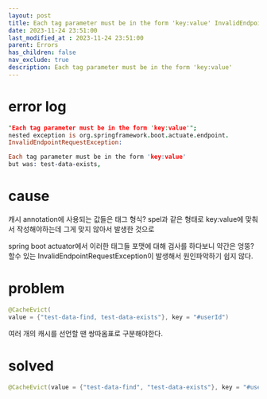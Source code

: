 ```yaml
---
layout: post
title: Each tag parameter must be in the form 'key:value' InvalidEndpointRequestException
date: 2023-11-24 23:51:00
last_modified_at : 2023-11-24 23:51:00
parent: Errors
has_children: false
nav_exclude: true
description: Each tag parameter must be in the form 'key:value'
---
```


# error log

```prolog
"Each tag parameter must be in the form 'key:value'"; 
nested exception is org.springframework.boot.actuate.endpoint.
InvalidEndpointRequestException: 

Each tag parameter must be in the form 'key:value' 
but was: test-data-exists,
```

# cause

캐시 annotation에 사용되는 값들은 태그 형식? spel과 같은 형태로 key:value에 맞춰서 작성해야하는데 그게 맞지 않아서 발생한 것으로

spring boot actuator에서 이러한 태그들 포맷에 대해 검사를 하다보니 약간은 엉뚱?할수 있는 InvalidEndpointRequestException이 발생해서  원인파악하기 쉽지 않다.

# problem

```java
@CacheEvict(
value = {"test-data-find, test-data-exists"}, key = "#userId")
```

여러 개의 캐시를 선언할 땐 쌍따옴표로 구분해야한다.

# solved

```java
@CacheEvict(value = {"test-data-find", "test-data-exists"}, key = "#userId")
```